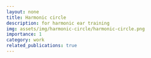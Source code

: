 ```yaml
---
layout: none
title: Harmonic circle
description: for harmonic ear training
img: assets/img/harmonic-circle/harmonic-circle.png
importance: 1
category: work
related_publications: true
---
```


<html lang="en">
  <head>
    <meta charset="UTF-8" />
    <title>Harmonic circle</title>
  </head>
  <body>
    <div id="root"></div>
    <link rel="stylesheet" href="/assets/css/harmonic-circle/index.css">
    <script src="/assets/js/harmonic_circle_project/index.js"></script>
  </body>
</html>
